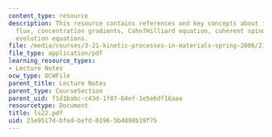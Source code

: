 ```yaml
---
content_type: resource
description: This resource contains references and key concepts about interdiffusion
  flux, concentration gradients, Cahn?Hilliard equation, coherent spinodal, and Allen?Cahn
  evolution equations.
file: /media/courses/3-21-kinetic-processes-in-materials-spring-2006/21e9517dbfedbefd01965b4898b19f75_ls22.pdf
file_type: application/pdf
learning_resource_types:
- Lecture Notes
ocw_type: OCWFile
parent_title: Lecture Notes
parent_type: CourseSection
parent_uid: f1d1babc-c43d-1f07-64ef-1e5e6df16aaa
resourcetype: Document
title: ls22.pdf
uid: 21e9517d-bfed-befd-0196-5b4898b19f75
---
```


